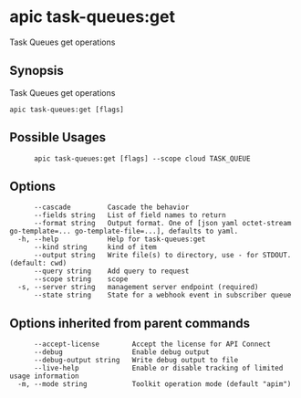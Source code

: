 # apic task-queues:get

Task Queues get operations

## Synopsis

Task Queues get operations

```
apic task-queues:get [flags]
```

## Possible Usages

```
      apic task-queues:get [flags] --scope cloud TASK_QUEUE
```

## Options

```
      --cascade         Cascade the behavior
      --fields string   List of field names to return
      --format string   Output format. One of [json yaml octet-stream go-template=... go-template-file=...], defaults to yaml.
  -h, --help            Help for task-queues:get
      --kind string     kind of item
      --output string   Write file(s) to directory, use - for STDOUT. (default: cwd)
      --query string    Add query to request
      --scope string    scope
  -s, --server string   management server endpoint (required)
      --state string    State for a webhook event in subscriber queue
```

## Options inherited from parent commands

```
      --accept-license        Accept the license for API Connect
      --debug                 Enable debug output
      --debug-output string   Write debug output to file
      --live-help             Enable or disable tracking of limited usage information
  -m, --mode string           Toolkit operation mode (default "apim")
```
